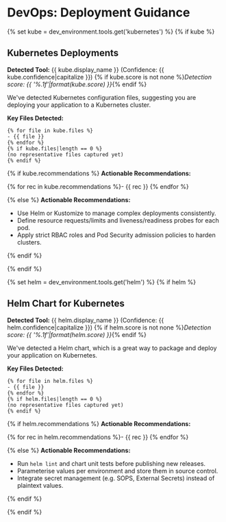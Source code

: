 # DevOps: Deployment Guidance

{% set kube = dev_environment.tools.get('kubernetes') %}
{% if kube %}

## Kubernetes Deployments

**Detected Tool:** {{ kube.display_name }} (Confidence: {{ kube.confidence|capitalize }})
{% if kube.score is not none %}_Detection score: {{ '%.1f'|format(kube.score) }}_{% endif %}

We've detected Kubernetes configuration files, suggesting you are deploying
your application to a Kubernetes cluster.

**Key Files Detected:**

```text
{% for file in kube.files %}
- {{ file }}
{% endfor %}
{% if kube.files|length == 0 %}
(no representative files captured yet)
{% endif %}
```

{% if kube.recommendations %}
**Actionable Recommendations:**

{% for rec in kube.recommendations %}- {{ rec }}
{% endfor %}

{% else %}
**Actionable Recommendations:**

- Use Helm or Kustomize to manage complex deployments consistently.
- Define resource requests/limits and liveness/readiness probes for each pod.
- Apply strict RBAC roles and Pod Security admission policies to harden
  clusters.

{% endif %}

{% endif %}

{% set helm = dev_environment.tools.get('helm') %}
{% if helm %}

## Helm Chart for Kubernetes

**Detected Tool:** {{ helm.display_name }} (Confidence: {{ helm.confidence|capitalize }})
{% if helm.score is not none %}_Detection score: {{ '%.1f'|format(helm.score) }}_{% endif %}

We've detected a Helm chart, which is a great way to package and deploy your
application on Kubernetes.

**Key Files Detected:**

```text
{% for file in helm.files %}
- {{ file }}
{% endfor %}
{% if helm.files|length == 0 %}
(no representative files captured yet)
{% endif %}
```

{% if helm.recommendations %}
**Actionable Recommendations:**

{% for rec in helm.recommendations %}- {{ rec }}
{% endfor %}

{% else %}
**Actionable Recommendations:**

- Run `helm lint` and chart unit tests before publishing new releases.
- Parameterise values per environment and store them in source control.
- Integrate secret management (e.g. SOPS, External Secrets) instead of
  plaintext values.

{% endif %}

{% endif %}
